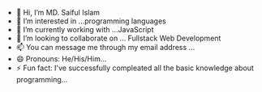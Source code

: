 - 👋 Hi, I’m MD. Saiful Islam
- 👀 I’m interested in ...programming languages
- 🌱 I’m currently working with ...JavaScript
- 💞️ I’m looking to collaborate on ... Fullstack Web Development
- 📫 You can message me through my email address ...
- 😄 Pronouns: He/His/Him...
- ⚡ Fun fact: I've successfully compleated all the basic knowledge about programming...

<!---
gitofemon/gitofemon is a ✨ special ✨ repository because its `README.md` (this file) appears on your GitHub profile.
You can click the Preview link to take a look at your changes.
--->

